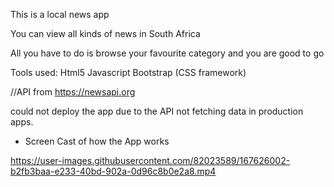 This is a local news app

You can view all kinds of news in South Africa

All you have to do is browse your favourite category and you are good to go

Tools used:
Html5
Javascript
Bootstrap (CSS framework)

//API
from https://newsapi.org 

could not deploy the app due to the API not fetching data in production apps.
- Screen Cast of how the App works




https://user-images.githubusercontent.com/82023589/167626002-b2fb3baa-e233-40bd-902a-0d96c8b0e2a8.mp4

